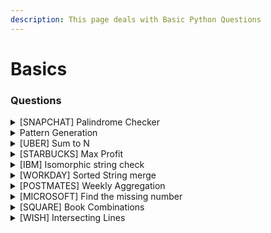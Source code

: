 ```yaml
---
description: This page deals with Basic Python Questions
---
```


# Basics

### Questions

<details>

<summary>[SNAPCHAT] Palindrome Checker</summary>

Given a string, determine whether any permutation of it is a palindrome.

For example, _carerac_ should return _true_, since it can be rearranged to form _racecar_, which is a palindrome. _sunset_ should return _false_, since there’s no rearrangement that can form a palindrome.

**Answer**

```python
# A string can be a palindrome only if it has even pair of characters and at max 1 odd character
def palindrome_checker(txt):
        temp = {}
        odd_count = 0
        even_count = 0
        for i in (txt): # Storing characters and their count
            if i in temp.keys():
                temp[i] = temp[i] + 1
            else:
                temp[i] = 1
        for i in temp: # Check count of characters
            if temp[i]%2==0:
                even_count = even_count + 1
            else:
                odd_count = odd_count + 1
        if((odd_count>1)or(even_count==0)):
            return False
        else:
            return True    

print(palindrome_checker("carerac"))
print(palindrome_checker("sunset"))
```

</details>

<details>

<summary>Pattern Generation</summary>

Write a function to generate this pattern:\
1\
2 3\
4 5 6

Now change the code to output\
1\
1 2\
1 2 3

**Answer**

```python
def pyramid(n):
    i = 1
    j = 1
    while i < n:
        for k in range(1,j):
            print(i, end=' ') # For the second pattern change i to k
            i += 1
        print(" ") 
        j +=1

pyramid(6)
```

</details>

<details>

<summary>[UBER] Sum to N</summary>

Given a list of positive integers, find all combinations that equal the value N.

Example:

_integers = \[2,3,5], target = 8,_

_output = \[\[2,2,2,2],\[2,3,3],\[3,5]]_

**Answer**

{% code overflow="wrap" %}
```python
# Ref: https://stackoverflow.com/questions/58415182/function-that-find-combination-of-values-that-sums-to-a-given-number

def a(lst, target):
    final_list = [] # list to store all the valid results
    
    def _a(idx, li):
        if target == sum(li): final_list.append(li)
        elif target < sum(li): return
        
        for u in range(idx, len(lst)):
            _a(u , li + [lst[u]]) # recursive call
        return final_list
    
    return _a(0, []) # initial call

a([2,3,5],8)ython
```
{% endcode %}

</details>

<details>

<summary>[STARBUCKS] Max Profit</summary>

Given a list of stock prices in ascending order by datetime, write a function that outputs the max profit by buying and selling at a specific interval.

_Example:_

_stock\_prices = \[10,5,20,32,25,12]_

_buy –> 5 sell –> 32_

**Answer**

```python
stock_prices = [10,5,20,32,25,12]

diff = []
for i,j in enumerate(stock_prices):
    for k in range(i+1,len(stock_prices)):
        diff.append(stock_prices[k]-j)
        if(len(diff)>2 and (diff[-1]> max(diff[:-1]))):
            buy = j
            sell = stock_prices[k]

print(buy,sell)
```

</details>

<details>

<summary>[IBM] Isomorphic string check</summary>

Write a function which will check if each character of string1 can be mapped to a unique character of string2.

_Example: string1 = ‘donut’ string2 = ‘fatty’_

_string\_map(string1, string2) == False # as n and u both get mapped to t_

_string1 = ‘enemy’ string2 = ‘enemy’_

_string\_map(string1, string2) == True # as e’s get mapped to e even though there is two e_

_string1 = ‘enemy’ string2 = ‘yneme’_

_string\_map(string1, string2) == False # as e’s dont get mapped uniquely_

**Answer**

```python
def string_map(string1, string2):    
    if(string1==string2):
        status = True
    elif(len(string1)!=len(string2)):
        status = False
    else:
        tempstore = {}
        for i,j in enumerate(string1):
            if(j in tempstore):               
                if(tempstore[j] != string2[i]):
                    status = False
                    break
            elif(string2[i] in tempstore.values()):
                    status = False
                    break
            else:
                tempstore[j] = string2[i]
                status = True
    return status

print(string_map('enemy', 'enemy'))
print(string_map('enemy', 'yneme'))
print(string_map('cat', 'ftt'))
print(string_map('ctt', 'fat'))
print(string_map('cat', 'fat'))
```

</details>

<details>

<summary>[WORKDAY] Sorted String merge</summary>

Given two sorted lists, write a function to merge them into one sorted list.

What’s the time complexity?

**Answer**

{% code overflow="wrap" %}
```python
def mergeArrays(arr1, arr2):
    
    n1 = len(arr1)
    n2 = len(arr2)
    arr3 = [None] * (n1 + n2)
    i = 0
    j = 0
    k = 0
    # Traverse both array
    while i < n1 and j < n2:     
        # Check if current element of first array is smaller than current element of second array. 
        # If yes, store first array element and increment first array index. Otherwise do same with second array
        
        if arr1[i] < arr2[j]:
            arr3[k] = arr1[i]
            k = k + 1
            i = i + 1
        else:
            arr3[k] = arr2[j]
            k = k + 1
            j = j + 1
     
    # Store remaining elements
    # of first array
    while i < n1:
        arr3[k] = arr1[i];
        k = k + 1
        i = i + 1
 
    # Store remaining elements
    # of second array
    while j < n2:
        arr3[k] = arr2[j];
        k = k + 1
        j = j + 1
    print("Array after merging")
    for i in range(n1 + n2):
        print(str(arr3[i]), end = " ")
 

arr1 = [1, 3, 5, 7]
arr2 = [2, 4, 6, 8]
mergeArrays(arr1, arr2)

# Next coming to the time complexity it is linear as the execution time of the algorithm grows in direct proportion to the size of the data set it is processing.
# For merging two arrays, we are always going to iterate through both of them no matter what, 
# so the number of iterations will always be m+n and the time complexity being O(m+n) where m = len(arr1) and n = len(arr2)
```
{% endcode %}

</details>

<details>

<summary>[POSTMATES] Weekly Aggregation</summary>

Given a list of timestamps in sequential order, return a list of lists grouped by week (7 days) using the first timestamp as the starting point.

_Example:_

_ts = \[ ‘2019-01-01’, ‘2019-01-02’, ‘2019-01-08’, ‘2019-02-01’, ‘2019-02-02’, ‘2019-02-05’, ]_

_output = \[ \[‘2019-01-01’, ‘2019-01-02’], \[‘2019-01-08’], \[‘2019-02-01’, ‘2019-02-02’], \[‘2019-02-05’] ]_

**Answer**

{% code overflow="wrap" %}
```python
ts = [
    '2019-01-01', 
    '2019-01-02',
    '2019-01-08', 
    '2019-02-01', 
    '2019-02-02',
    '2019-02-05',
]

from datetime import datetime as dt
from itertools import groupby

first = dt.strptime(inp[0], "%Y-%m-%d")
out = []

for k, g in groupby(ts, key=lambda d: (dt.strptime(d, "%Y-%m-%d") - first).days // 7 ):
    out.append(list(g))

print(out)
```
{% endcode %}

</details>

<details>

<summary>[MICROSOFT] Find the missing number</summary>

You have an array of integers of length n spanning 0 to n with one missing. Write a function that returns the missing number in the array

_Example:_

_nums = \[0,1,2,4,5] missingNumber(nums) -> 3_

Complexity of O(N) required.

**Answer**

```python
nums = [0,1,2,4,5]

for i in range(0,len(nums)-1):
    if(nums[i+1]-nums[i]>1):
        print(nums[i]+1)
```

</details>

<details>

<summary>[SQUARE] Book Combinations</summary>

You have store credit of N dollars. However, you don’t want to walk a long distance with heavy books, but you want to spend all of your store credit.

Let’s say we have a list of books in the format of tuples where the first value is the price and the second value is the weight of the book -> (price,weight).

Write a function _optimal\_books_ to retrieve the combination allows you to spend all of your store credit while getting at least two books at the lowest weight.

_Note: you should spend all your credit and getting at least 2 books, If no such condition satisfied just return empty list._

_Example:_

```
N = 18
books = [(17,8), (9,4), (18,5), (11,9), (1,2), (13,7), (7,5), (3,6), (10,8)]

def optimal_books(N, books) -> [(17,8),(1,2)]
```

**Answer**

{% code overflow="wrap" %}
```python
# Let's take this step by step
import itertools

def optimal_books(N, books):
    print("(Price,Weight) details of books: ",books)
    print("Store Credit: ",N)
    final_books = [] # empty list to store the final books
    # sorting the books by weight as we need the lightest books
    sorted_books = sorted(books, key = lambda x:x[1]) 
    price = [i[0] for i in sorted_books] #list of prices sorted by weight
    
    for i in range(2,len(price)+1):
        templist = (list(itertools.combinations(price,i))) # generating all combinations of price
        res = [sum(j) for j in templist] # summing individual combination to get total price of each combination
        if N in res: # if the result matches traceback traceback and append the combination         
            tempbooks = (templist[res.index(N)])            
            for k in tempbooks:
                final_books.append(sorted_books[price.index(k)])            
            break
            
    return final_books
        
N = 18
books = [(17,8), (9,4), (18,5), (11,9), (1,2), (13,7), (7,5), (3,6), (10,8)]
print("Best Combination: ",optimal_books(N,books))
```
{% endcode %}

</details>

<details>

<summary>[WISH] Intersecting Lines</summary>

Say you are given a list of tuples where the first element is the slope of a line and the second element is the y-intercept of a line.

Write a function find\_intersecting to find which lines, if any, intersect with any of the others in the given x\_range.

_Example_

`tuple_list = [(2, 3), (-3, 5), (4, 6), (5, 7)] x_range = (0, 1)`

_Output_

`def find_intersecting(tuple_list, x_range) -> [(2,3), (-3,5)]`

**Answer**

```python
# for 2 lines to intersect the formulas used here are:
# y = mx + c
# x = (c2-c1)/(m1-m2)
# https://www.cuemath.com/geometry/intersection-of-two-lines/ Check this link for details of the formula

def intersectinglines(tuple_list,x_range):
    output=[]
    for i in range(len(tuple_list)):
        for j in range(i+1,len(tuple_list)):

            x = (tuple_list[j][1]-tuple_list[i][1])/(tuple_list[i][0]-tuple_list[j][0])
            y = tuple_list[j][1]*x+tuple_list[j][0]

            if x>=x_range[0] and x<=x_range[1]:
                output.extend([tuple_list[i],tuple_list[j]])
    return output

tuple_list = [(2, 3), (-3, 5), (4, 6), (5, 7)]
x_range = (0, 1)

intersectinglines(tuple_list, x_range)
```

</details>

